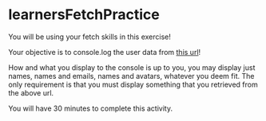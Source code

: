 # learnersFetchPractice


You will be using your fetch skills in this exercise!

Your objective is to console.log the user data from <a href='https://reqres.in/api/users' target="_blank">this url</a>!

How and what you display to the console is up to you, you may display just names, names and emails, names and avatars, whatever you deem fit.
The only requirement is that you must display something that you retrieved from the above url.

You will have 30 minutes to complete this activity.
